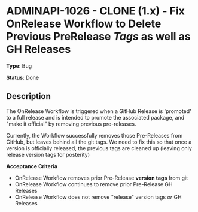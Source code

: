 # ADMINAPI-1026 - CLONE (1.x) - Fix OnRelease Workflow to Delete Previous PreRelease *Tags* as well as GH Releases

**Type**: Bug

**Status**: Done

## Description
The OnRelease Workflow is triggered when a GitHub Release is 'promoted' to a full release and is intended to promote the associated package, and "make it official" by removing previous pre\-releases.


Currently, the Workflow successfully removes those Pre\-Releases from GitHub, but leaves behind all the git tags. We need to fix this so that once a version is officially released, the previous tags are cleaned up (leaving only release version tags for posterity)


**Acceptance Criteria**


* OnRelease Workflow removes prior Pre\-Release **version tags** from git
* OnRelease Workflow continues to remove prior Pre\-Release GH Releases
* OnRelease Workflow does not remove "release" version tags *or* GH Releases




